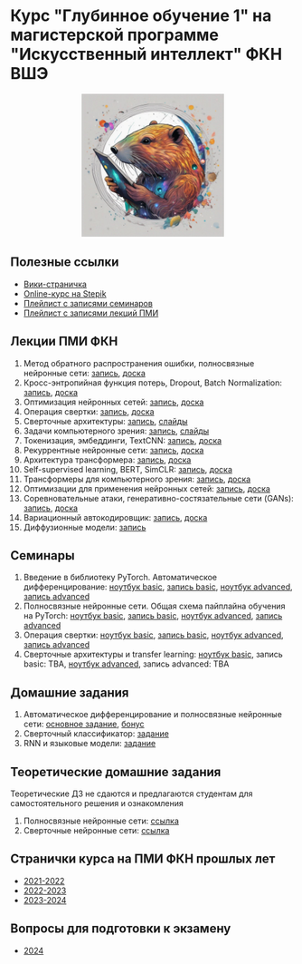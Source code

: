 # Курс "Глубинное обучение 1" на магистерской программе "Искусственный интеллект" ФКН ВШЭ

<p align="center">
  <img src="image.jpg" width="50%"/>
</p>

## Полезные ссылки

* [Вики-страничка](http://wiki.cs.hse.ru/Глубинное_обучение_1)
* [Online-курс на Stepik](https://stepik.org/course/179805/syllabus)
* [Плейлист с записями семинаров](https://www.youtube.com/playlist?list=PLmA-1xX7IuzB9_Ftp0pLFIVsqBOr0XrUI)
* [Плейлист с записями лекций ПМИ](https://www.youtube.com/playlist?list=PLEwK9wdS5g0q1A2aQI83jeaRPwhBZhprY)

## Лекции ПМИ ФКН

1. Метод обратного распространения ошибки, полносвязные нейронные сети: [запись](https://youtu.be/DXZK3rpDp4U?si=UpS9dkXpNXB4uF0Q), [доска](https://github.com/isadrtdinov/intro-to-dl-hse/blob/2023-2024/lecture-notes/notes-01-mlp.pdf)
2. Кросс-энтропийная функция потерь, Dropout, Batch Normalization: [запись](https://youtu.be/SWD-Zk4P1j0?si=hzIUcGtfzrx27FGC), [доска](https://github.com/isadrtdinov/intro-to-dl-hse/blob/2023-2024/lecture-notes/notes-02-dropout-batchnorm.pdf)
3. Оптимизация нейронных сетей: [запись](https://youtu.be/_RbndAAVMA4?si=E0Uk0rm2G9OqA9Sv), [доска](https://github.com/isadrtdinov/intro-to-dl-hse/blob/2023-2024/lecture-notes/notes-03-optimization.pdf)
4. Операция свертки: [запись](https://youtu.be/C__S5v9iObQ?si=8MyDx4xjb8aj3B8A), [доска](https://github.com/isadrtdinov/intro-to-dl-hse/blob/2023-2024/lecture-notes/notes-04-convolution.pdf)
5. Сверточные архитектуры: [запись](https://youtu.be/NYKiAqT8xXY?si=lrkSvIIGQ93y-tay), [слайды](https://github.com/isadrtdinov/intro-to-dl-hse/blob/2023-2024/lecture-notes/notes-05-cnn.pdf)
6. Задачи компьютерного зрения: [запись](https://youtu.be/GGFSKLPKeL4?si=RMsn5BZm0pws0pYN), [слайды](https://github.com/isadrtdinov/intro-to-dl-hse/blob/2023-2024/lecture-notes/notes-06-cv.pdf)
7. Токенизация, эмбеддинги, TextCNN: [запись](https://youtu.be/pLFnqfvM7No?si=80fJ_ed_EwQ-HRB0), [доска](https://github.com/isadrtdinov/intro-to-dl-hse/blob/2023-2024/lecture-notes/notes-07-embeddings.pdf)
8. Рекуррентные нейронные сети: [запись](https://youtu.be/sXWwrz4v2OQ?si=XVbZe354-6BKCanA), [доска](https://github.com/isadrtdinov/intro-to-dl-hse/blob/2023-2024/lecture-notes/notes-08-rnn.pdf)
9. Архитектура трансформера: [запись](https://youtu.be/x5bIzeIPdvI?si=RLSwLi8qQgfGyKfk), [доска](https://github.com/isadrtdinov/intro-to-dl-hse/blob/2023-2024/lecture-notes/notes-09-transformer.pdf)
10. Self-supervised learning, BERT, SimCLR: [запись](https://youtu.be/XEZBwLRPDBY?si=JaB0HEFl0XashYI8), [доска](https://github.com/isadrtdinov/intro-to-dl-hse/blob/2023-2024/lecture-notes/notes-10-self-supervised.pdf)
11. Трансформеры для компьютерного зрения: [запись](https://youtu.be/OH6IVeoaAmQ), [доска](https://github.com/isadrtdinov/intro-to-dl-hse/blob/2023-2024/lecture-notes/notes-11-vit.pdf)
12. Оптимизации для применения нейронных сетей: [запись](https://youtu.be/rW6hQloci7M?si=dgl1Xbil5TF2epFT), [доска](https://github.com/isadrtdinov/intro-to-dl-hse/blob/2023-2024/lecture-notes/notes-12-opt-inference.pdf)
13. Соревновательные атаки, генеративно-состязательные сети (GANs): [запись](https://youtu.be/EbuW6AFAfho?si=rymJJuesSQJzorZe), [доска](https://github.com/isadrtdinov/intro-to-dl-hse/blob/2023-2024/lecture-notes/notes-13-adversarial.pdf)
14. Вариационный автокодировщик: [запись](https://youtu.be/KiwaAQBYbCI?si=6tkRKvepE7xiZgzA), [доска](https://github.com/isadrtdinov/intro-to-dl-hse/blob/2023-2024/lecture-notes/notes-14-vae.pdf)
15. Диффузионные модели: [запись](https://youtu.be/H0fczcpFbpg?si=oKjfKqrvykZZIylk)

## Семинары

1. Введение в библиотеку PyTorch. Автоматическое дифференцирование: [ноутбук basic](https://github.com/isadrtdinov/intro-to-dl-hse/blob/master-2024/seminars/basic/seminar-01-basic-intro.ipynb), [запись basic](https://youtu.be/Dthv3qAb56E), [ноутбук advanced](https://github.com/isadrtdinov/intro-to-dl-hse/blob/master-2024/seminars/advanced/seminar-01-advanced-intro.ipynb), [запись advanced](https://youtu.be/PQMsF3WAot0)
2. Полносвязные нейронные сети. Общая схема пайплайна обучения на PyTorch: [ноутбук basic](https://github.com/isadrtdinov/intro-to-dl-hse/blob/master-2024/seminars/basic/seminar-02-basic-mlp.ipynb), [запись basic](https://youtu.be/v4OowpHvoPo), [ноутбук advanced](https://github.com/isadrtdinov/intro-to-dl-hse/blob/master-2024/seminars/advanced/seminar-02-advanced-mlp.ipynb), [запись advanced](https://youtu.be/NTSfIJnggDk)
3. Операция свертки: [ноутбук basic](https://github.com/isadrtdinov/intro-to-dl-hse/blob/master-2024/seminars/basic/seminar-03-basic-conv.ipynb), [запись basic](https://youtu.be/43oCfzqoEdQ), [ноутбук advanced](https://github.com/isadrtdinov/intro-to-dl-hse/blob/master-2024/seminars/advanced/seminar-03-advanced-conv.ipynb), [запись advanced](https://youtu.be/3eV5djlSQMs)
4. Сверточные архитектуры и transfer learning: [ноутбук basic](https://github.com/isadrtdinov/intro-to-dl-hse/blob/master-2024/seminars/basic/seminar-04-basic-cnn.ipynb), запись basic: TBA, [ноутбук advanced](https://github.com/isadrtdinov/intro-to-dl-hse/blob/master-2024/seminars/advanced/seminar-04-advanced-cnn.ipynb), запись advanced: TBA

## Домашние задания

1. Автоматическое дифференцирование и полносвязные нейронные сети: [основное задание](https://github.com/isadrtdinov/intro-to-dl-hse/blob/master-2024/homeworks-small/shw-01-mlp-light.ipynb), [бонус](https://github.com/isadrtdinov/intro-to-dl-hse/tree/master-2024/homeworks-small/shw-01-mlp)
2. Сверточный классификатор: [задание](https://github.com/isadrtdinov/intro-to-dl-hse/blob/master-2024/homeworks-small/shw-02-cnn.ipynb)
3. RNN и языковые модели: [задание](https://github.com/isadrtdinov/intro-to-dl-hse/tree/master-2024/homeworks-small/shw-03-rnn)

## Теоретические домашние задания

Теоретические ДЗ не сдаются и предлагаются студентам для самостоятельного решения и ознакомления

1. Полносвязные нейронные сети: [ссылка](https://github.com/isadrtdinov/intro-to-dl-hse/blob/2023-2024/homeworks-theory/thw-01-mlp.pdf)
2. Сверточные нейронные сети: [ссылка](https://github.com/isadrtdinov/intro-to-dl-hse/blob/2023-2024/homeworks-theory/thw-02-cnn.pdf)

## Странички курса на ПМИ ФКН прошлых лет

* [2021-2022](https://github.com/isadrtdinov/intro-to-dl-hse/tree/2021-2022)
* [2022-2023](https://github.com/isadrtdinov/intro-to-dl-hse/tree/2022-2023)
* [2023-2024](https://github.com/isadrtdinov/intro-to-dl-hse/tree/2023-2024)

## Вопросы для подготовки к экзамену

* [2024](https://github.com/isadrtdinov/intro-to-dl-hse/blob/master-2024/homeworks-theory/exam-questions.pdf)
